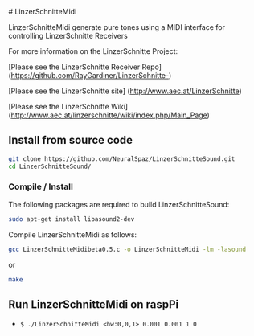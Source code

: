 [](https://github.com/NeuralSpaz/LinzerSchnitteSound/blob/master/linzerschnitte_logo.png) # LinzerSchnitteMidi

LinzerSchnitteMidi generate pure tones using a MIDI interface for controlling LinzerSchnitte Receivers

For more information on the LinzerSchnitte Project:

[Please see the LinzerSchnitte Receiver Repo] (https://github.com/RayGardiner/LinzerSchnitte-)

[Please see the LinzerSchnitte site] (http://www.aec.at/LinzerSchnitte)

[Please see the LinzerSchnitte Wiki] (http://www.aec.at/linzerschnitte/wiki/index.php/Main_Page)


## Install from source code


```bash
git clone https://github.com/NeuralSpaz/LinzerSchnitteSound.git
cd LinzerSchnitteSound/
```

### Compile / Install

The following packages are required to build LinzerSchnitteSound:

```bash
sudo apt-get install libasound2-dev
```

Compile LinzerSchnitteMidi as follows:

```bash
gcc LinzerSchnitteMidibeta0.5.c -o LinzerSchnitteMidi -lm -lasound
```
or
```bash
make
```


## Run LinzerSchnitteMidi on raspPi

 * ``` $ ./LinzerSchnitteMidi <hw:0,0,1> 0.001 0.001 1 0 ```



